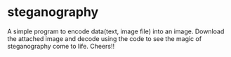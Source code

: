 # steganography
 A simple program to encode data(text, image file) into an image.
 Download the attached image and decode using the code to see the magic of steganography come to life.
 Cheers!!
